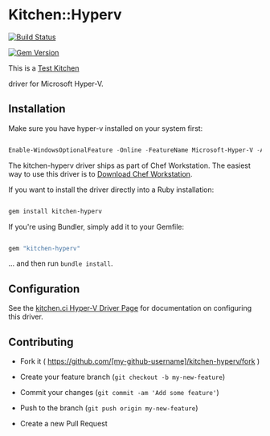 # Kitchen::Hyperv

[![Build Status](https://dev.azure.com/test-kitchen/kitchen-hyperv/_apis/build/status/test-kitchen.kitchen-hyperv%20(1)?branchName=master)](https://dev.azure.com/test-kitchen/kitchen-hyperv/_build/latest?definitionId=5&branchName=master)

[![Gem Version](https://badge.fury.io/rb/kitchen-hyperv.svg)](http://badge.fury.io/rb/kitchen-hyperv)

This is a [Test Kitchen](https://github.com/test-kitchen/test-kitchen)
driver for Microsoft Hyper-V.

## Installation

Make sure you have hyper-v installed on your system first:

```powershell
Enable-WindowsOptionalFeature -Online -FeatureName Microsoft-Hyper-V -All
```

The kitchen-hyperv driver ships as part of Chef Workstation. The easiest way to use this driver is to [Download Chef Workstation](https://www.chef.io/downloads/tools/workstation).

If you want to install the driver directly into a Ruby installation:

```sh
gem install kitchen-hyperv
```

If you're using Bundler, simply add it to your Gemfile:

```ruby
gem "kitchen-hyperv"
```

... and then run `bundle install`.

## Configuration

See the [kitchen.ci Hyper-V Driver Page](https://kitchen.ci/docs/drivers/hyperv/) for documentation on configuring this driver.

## Contributing

- Fork it ( <https://github.com/[my-github-username]/kitchen-hyperv/fork> )
- Create your feature branch (`git checkout -b my-new-feature`)
- Commit your changes (`git commit -am 'Add some feature'`)
- Push to the branch (`git push origin my-new-feature`)
- Create a new Pull Request
